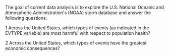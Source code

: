The goal of current data analysis is to explore the U.S. National Oceanic and Atmospheric Administration's (NOAA) storm database and answer the following questions:

1 Across the United States, which types of events (as indicated in the EVTYPE variable) are most harmful with respect to population health?

2 Across the United States, which types of events have the greatest economic consequences?



